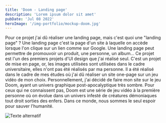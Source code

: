 ```yaml
---
title: 'Doom - Landing page'
description: 'Lorem ipsum dolor sit amet'
pubDate: 'Jul 08 2022'
heroImage: '/img-portfolio/mockup-doom.jpg'
---
```


Pour ce projet j'ai dû réaliser une landing page, mais c'est quoi une "landing page" ? Une landing page c'est la page d'un site à laquelle on accède lorsque l'on clique sur un lien comme sur Google. Une landing page peut permettre de promouvoir un produit, une personne, un album... Ce projet est l'un des premiers projets d'UI design que j'ai réalisé seul.
C'est un projet de mise en page, or, les images utilisées sont utilisées dans le cadre universitaire, elles n'ont pas été réalisés par ma personne. Il a été réalisé dans le cadre de mes études où j'ai dû réaliser un site one-page sur un jeu vidéo de mon choix. Personnellement, j'ai décidé de faire mon site sur le jeu Doom, ayant un univers graphique post-apocalyptique très sombre. Pour ceux qui ne connaissent pas, Doom est une série de jeu vidéo à la première personne où on évolue dans un univers infesté de créatures démoniaques tout droit sorties des enfers. Dans ce monde, nous sommes le seul espoir pour sauver l'humanité. 

<div class="flex justify-center mt-10">
  <img src="/img-portfolio/site_doom.png" alt="Texte alternatif" title="Le titre de mon image">
</div>
